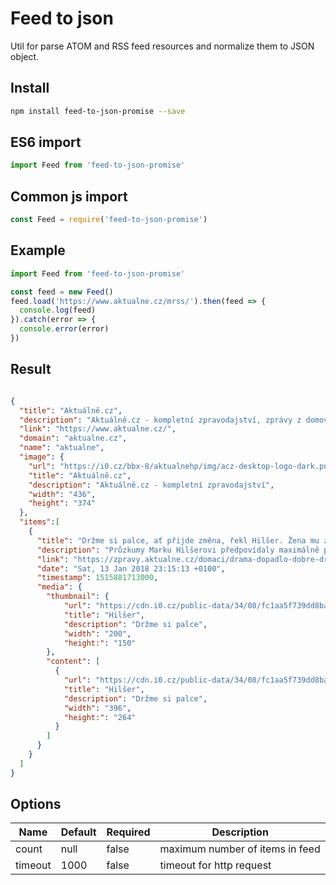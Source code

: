 Feed to json
=================

Util for parse ATOM and RSS feed resources and normalize them to JSON object.

## Install

```sh
npm install feed-to-json-promise --save
```

## ES6 import

```js
import Feed from 'feed-to-json-promise'
``` 

## Common js import

```js
const Feed = require('feed-to-json-promise')
```

## Example

```js
import Feed from 'feed-to-json-promise'

const feed = new Feed()
feed.load('https://www.aktualne.cz/mrss/').then(feed => {
  console.log(feed)
}).catch(error => {
  console.error(error)
})
```

## Result
```json

{
  "title": "Aktuálně.cz",
  "description": "Aktuálně.cz - kompletní zpravodajství, zprávy z domova i ze světa",
  "link": "https://www.aktualne.cz/",
  "domain": "aktualne.cz",
  "name": "aktualne",
  "image": {
    "url": "https://i0.cz/bbx-8/aktualnehp/img/acz-desktop-logo-dark.png",
    "title": "Aktuálně.cz",
    "description": "Aktuálně.cz - kompletní zpravodajství",
    "width": "436",
    "height": "374"
  },
  "items":[
    {
      "title": "Držme si palce, ať přijde změna, řekl Hilšer. Žena mu zakázala další kandidaturu do sedmdesáti",
      "description": "Průzkumy Marku Hilšerovi předpovídaly maximálně pět procent, nakonec dosáhl téměř na devět. Jiřímu Drahošovi nabídl pomoc v kampani před druhým kolem.",
      "link": "https://zpravy.aktualne.cz/domaci/drama-dopadlo-dobre-drzme-si-palce-at-prijde-zmena-rekl-hils/r~415cedd2f88811e7988aac1f6b220ee8/",
      "date": "Sat, 13 Jan 2018 23:15:13 +0100",
      "timestamp": 1515881713000,
      "media": {
        "thumbnail": {
            "url": "https://cdn.i0.cz/public-data/34/08/fc1aa5f739dd8ba762522e86747f_r4:3_w200_h150_gf1ea9e8af87c11e7afac0cc47ab5f122.jpg",
            "title": "Hilšer",
            "description": "Držme si palce",
            "width": "200",
            "height:": "150"
        },
        "content": [
          {
            "url": "https://cdn.i0.cz/public-data/34/08/fc1aa5f739dd8ba762522e86747f_r3:2_w396_h264_gf1ea9e8af87c11e7afac0cc47ab5f122.jpg",
            "title": "Hilšer",
            "description": "Držme si palce",
            "width": "396",
            "height:": "264"
          }
        ]
      }
    }
  ]
}
```

## Options

Name | Default | Required | Description
--- | --- | --- | ---
count | null | false | maximum number of items in feed
timeout | 1000 | false | timeout for http request
